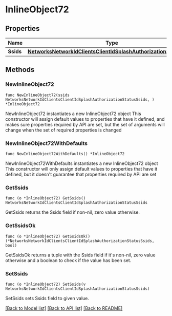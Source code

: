 # InlineObject72

## Properties

Name | Type | Description | Notes
------------ | ------------- | ------------- | -------------
**Ssids** | [**NetworksNetworkIdClientsClientIdSplashAuthorizationStatusSsids**](NetworksNetworkIdClientsClientIdSplashAuthorizationStatusSsids.md) |  | 

## Methods

### NewInlineObject72

`func NewInlineObject72(ssids NetworksNetworkIdClientsClientIdSplashAuthorizationStatusSsids, ) *InlineObject72`

NewInlineObject72 instantiates a new InlineObject72 object
This constructor will assign default values to properties that have it defined,
and makes sure properties required by API are set, but the set of arguments
will change when the set of required properties is changed

### NewInlineObject72WithDefaults

`func NewInlineObject72WithDefaults() *InlineObject72`

NewInlineObject72WithDefaults instantiates a new InlineObject72 object
This constructor will only assign default values to properties that have it defined,
but it doesn't guarantee that properties required by API are set

### GetSsids

`func (o *InlineObject72) GetSsids() NetworksNetworkIdClientsClientIdSplashAuthorizationStatusSsids`

GetSsids returns the Ssids field if non-nil, zero value otherwise.

### GetSsidsOk

`func (o *InlineObject72) GetSsidsOk() (*NetworksNetworkIdClientsClientIdSplashAuthorizationStatusSsids, bool)`

GetSsidsOk returns a tuple with the Ssids field if it's non-nil, zero value otherwise
and a boolean to check if the value has been set.

### SetSsids

`func (o *InlineObject72) SetSsids(v NetworksNetworkIdClientsClientIdSplashAuthorizationStatusSsids)`

SetSsids sets Ssids field to given value.



[[Back to Model list]](../README.md#documentation-for-models) [[Back to API list]](../README.md#documentation-for-api-endpoints) [[Back to README]](../README.md)


